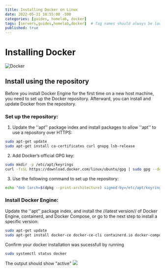 ```yaml
---
title: Installing Docker on Linux
date: 2022-05-31 18:55:00 -500
categories: [guides, homelab, docker]
tags: [servers,guides,homelab,docker]  # Tag names should always be lowercase
published: true
---
```


# Installing Docker

![Docker](https://www.docker.com/wp-content/uploads/2022/03/horizontal-logo-monochromatic-white.png)

## Install using the repository
Before you install Docker Engine for the first time on a new host machine, you need to set up the Docker repository. Afterward, you can install and update Docker from the repository.

### Set up the repository:

1) Update the ''apt'' package index and install packages to allow ''apt'' to use a repository over HTTPS:

```bash
sudo apt-get update 
sudo apt-get install ca-certificates curl gnupg lsb-release
```
2) Add Docker’s official GPG key:

```bash
sudo mkdir -p /etc/apt/keyrings
curl -fsSL https://download.docker.com/linux/ubuntu/gpg | sudo gpg --dearmor -o /etc/apt/keyrings/docker.gpg
```

3) Use the following command to set up the repository:

```bash
echo "deb [arch=$(dpkg --print-architecture) signed-by=/etc/apt/keyrings/docker.gpg] https://download.docker.com/linux/ubuntu $(lsb_release -cs) stable" | sudo tee /etc/apt/sources.list.d/docker.list > /dev/null
```

### Install Docker Engine:
Update the ''apt'' package index, and install the //latest version// of Docker Engine, containerd, and Docker Compose, or go to the next step to install a specific version:

```bash
sudo apt-get update
sudo apt-get install docker-ce docker-ce-cli containerd.io docker-compose-plugin
```

Confirm your docker installation was sucessfull by running 

```bash 
sudo systemctl status docker
```

The output should show "active"
![](https://www.howtogeek.com/wp-content/uploads/csit/2021/08/e1e87514.png?trim=1,1&bg-color=000&pad=1,1)